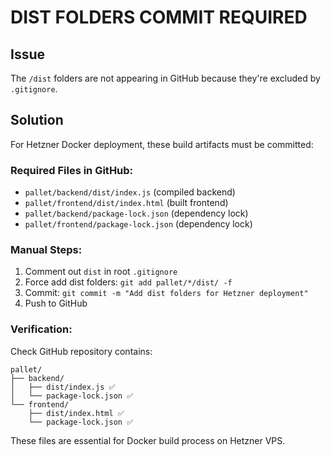 # DIST FOLDERS COMMIT REQUIRED

## Issue
The `/dist` folders are not appearing in GitHub because they're excluded by `.gitignore`.

## Solution
For Hetzner Docker deployment, these build artifacts must be committed:

### Required Files in GitHub:
- `pallet/backend/dist/index.js` (compiled backend)
- `pallet/frontend/dist/index.html` (built frontend)
- `pallet/backend/package-lock.json` (dependency lock)
- `pallet/frontend/package-lock.json` (dependency lock)

### Manual Steps:
1. Comment out `dist` in root `.gitignore`
2. Force add dist folders: `git add pallet/*/dist/ -f`
3. Commit: `git commit -m "Add dist folders for Hetzner deployment"`
4. Push to GitHub

### Verification:
Check GitHub repository contains:
```
pallet/
├── backend/
│   ├── dist/index.js ✅
│   └── package-lock.json ✅
└── frontend/
    ├── dist/index.html ✅
    └── package-lock.json ✅
```

These files are essential for Docker build process on Hetzner VPS.